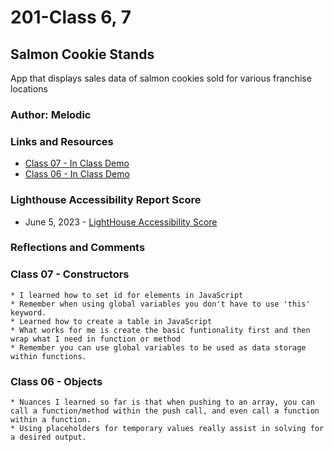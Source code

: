 # 201-Class 6, 7

## Salmon Cookie Stands

App that displays sales data of salmon cookies sold for various franchise locations

### Author: Melodic

### Links and Resources

* [Class 07 - In Class Demo](https://github.com/codefellows/seattle-code-201d97/tree/main/class-07)
* [Class 06 - In Class Demo](https://github.com/codefellows/seattle-code-201d97/blob/main/class-06/inclass-demo/js/app.js)

### Lighthouse Accessibility Report Score

* June 5, 2023 - [LightHouse Accessibility Score](img/LightHouseScreenshot06052023.jpg)

### **Reflections and Comments**

### Class 07 - Constructors

    * I learned how to set id for elements in JavaScript
    * Remember when using global variables you don't have to use 'this' keyword.
    * Learned how to create a table in JavaScript
    * What works for me is create the basic funtionality first and then wrap what I need in function or method
    * Remember you can use global variables to be used as data storage within functions.  

### Class 06 - Objects

    * Nuances I learned so far is that when pushing to an array, you can call a function/method within the push call, and even call a function within a function.
    * Using placeholders for temporary values really assist in solving for a desired output.
